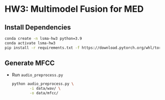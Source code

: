 
# HW3: Multimodel Fusion for MED

## Install Dependencies

```bash
conda create -n lsma-hw3 python=3.9
conda activate lsma-hw3
pip install -r requirements.txt -f https://download.pytorch.org/whl/torch_stable.html
```

## Generate MFCC

* Run `audio_preprocess.py`

    ```bash
    python audio_preprocess.py \
            -i data/wav/ \
            -o data/mfcc/
    ```